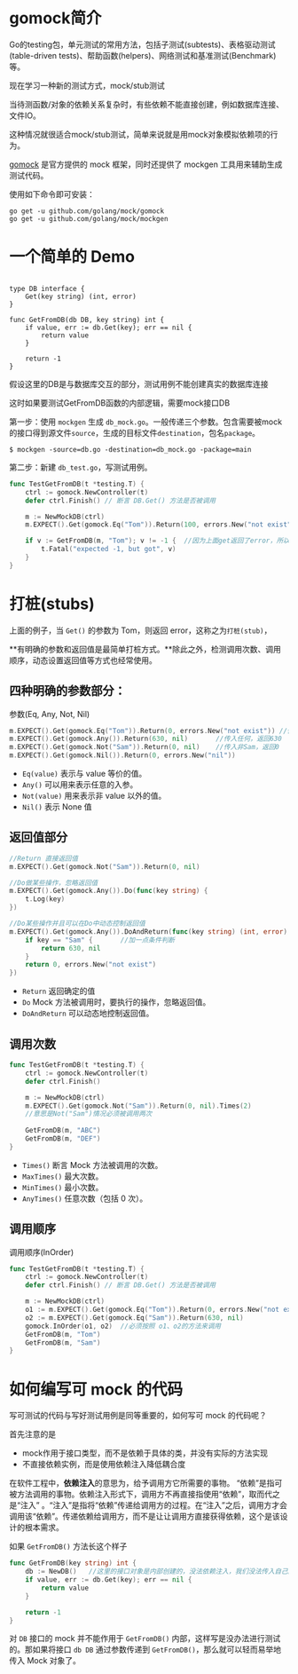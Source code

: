 # gomock简介

Go的testing包，单元测试的常用方法，包括子测试(subtests)、表格驱动测试(table-driven tests)、帮助函数(helpers)、网络测试和基准测试(Benchmark)等。


现在学习一种新的测试方式，mock/stub测试

当待测函数/对象的依赖关系复杂时，有些依赖不能直接创建，例如数据库连接、文件IO。

这种情况就很适合mock/stub测试，简单来说就是用mock对象模拟依赖项的行为。



[gomock](https://github.com/golang/mock) 是官方提供的 mock 框架，同时还提供了 mockgen 工具用来辅助生成测试代码。

使用如下命令即可安装：

```
go get -u github.com/golang/mock/gomock
go get -u github.com/golang/mock/mockgen
```



# 一个简单的 Demo

```

type DB interface {
	Get(key string) (int, error)
}

func GetFromDB(db DB, key string) int {
	if value, err := db.Get(key); err == nil {
		return value
	}

	return -1
}

```

假设这里的DB是与数据库交互的部分，测试用例不能创建真实的数据库连接

这时如果要测试GetFromDB函数的内部逻辑，需要mock接口DB



第一步：使用 `mockgen` 生成 `db_mock.go`。一般传递三个参数。包含需要被mock的接口得到源文件`source`，生成的目标文件`destination`，包名`package`。

```
$ mockgen -source=db.go -destination=db_mock.go -package=main
```



第二步：新建 `db_test.go`，写测试用例。

```go
func TestGetFromDB(t *testing.T) {
	ctrl := gomock.NewController(t)
	defer ctrl.Finish() // 断言 DB.Get() 方法是否被调用

	m := NewMockDB(ctrl)
	m.EXPECT().Get(gomock.Eq("Tom")).Return(100, errors.New("not exist"))

	if v := GetFromDB(m, "Tom"); v != -1 {	//因为上面get返回了error，所以这里是-1
		t.Fatal("expected -1, but got", v)
	}
}
```





# 打桩(stubs)



上面的例子，当 `Get()` 的参数为 Tom，则返回 error，这称之为`打桩(stub)`，

**有明确的参数和返回值是最简单打桩方式。**除此之外，检测调用次数、调用顺序，动态设置返回值等方式也经常使用。



## 四种明确的参数部分：

参数(Eq, Any, Not, Nil)

```go
m.EXPECT().Get(gomock.Eq("Tom")).Return(0, errors.New("not exist"))	//传入Tom，返回不存在
m.EXPECT().Get(gomock.Any()).Return(630, nil)		//传入任何，返回630
m.EXPECT().Get(gomock.Not("Sam")).Return(0, nil) 	//传入非Sam，返回0
m.EXPECT().Get(gomock.Nil()).Return(0, errors.New("nil")) 
```

- `Eq(value)` 表示与 value 等价的值。
- `Any()` 可以用来表示任意的入参。
- `Not(value)` 用来表示非 value 以外的值。
- `Nil()` 表示 None 值



## 返回值部分

```go
//Return 直接返回值
m.EXPECT().Get(gomock.Not("Sam")).Return(0, nil)

//Do做某些操作，忽略返回值
m.EXPECT().Get(gomock.Any()).Do(func(key string) {
    t.Log(key)
})

//Do某些操作并且可以在Do中动态控制返回值
m.EXPECT().Get(gomock.Any()).DoAndReturn(func(key string) (int, error) {
    if key == "Sam" {		//加一点条件判断
        return 630, nil
    }
    return 0, errors.New("not exist")
})
```

- `Return` 返回确定的值
- `Do` Mock 方法被调用时，要执行的操作，忽略返回值。
- `DoAndReturn` 可以动态地控制返回值。



## 调用次数

```go
func TestGetFromDB(t *testing.T) {
	ctrl := gomock.NewController(t)
	defer ctrl.Finish()

	m := NewMockDB(ctrl)
	m.EXPECT().Get(gomock.Not("Sam")).Return(0, nil).Times(2)	
    //意思是Not("Sam")情况必须被调用两次
	
    GetFromDB(m, "ABC")
	GetFromDB(m, "DEF")
}
```

- `Times()` 断言 Mock 方法被调用的次数。
- `MaxTimes()` 最大次数。
- `MinTimes()` 最小次数。
- `AnyTimes()` 任意次数（包括 0 次）。





## 调用顺序

调用顺序(InOrder)

```go
func TestGetFromDB(t *testing.T) {
	ctrl := gomock.NewController(t)
	defer ctrl.Finish() // 断言 DB.Get() 方法是否被调用

	m := NewMockDB(ctrl)
	o1 := m.EXPECT().Get(gomock.Eq("Tom")).Return(0, errors.New("not exist"))
	o2 := m.EXPECT().Get(gomock.Eq("Sam")).Return(630, nil)
	gomock.InOrder(o1, o2)	//必须按照 o1、o2的方法来调用
	GetFromDB(m, "Tom")
	GetFromDB(m, "Sam")
}
```





# 如何编写可 mock 的代码

写可测试的代码与写好测试用例是同等重要的，如何写可 mock 的代码呢？

首先注意的是

- mock作用于接口类型，而不是依赖于具体的类，并没有实际的方法实现
- 不直接依赖实例，而是使用依赖注入降低耦合度



在软件工程中，**依赖注入**的意思为，给予调用方它所需要的事物。 “依赖”是指可被方法调用的事物。依赖注入形式下，调用方不再直接指使用“依赖”，取而代之是“注入” 。“注入”是指将“依赖”传递给调用方的过程。在“注入”之后，调用方才会调用该“依赖”。传递依赖给调用方，而不是让让调用方直接获得依赖，这个是该设计的根本需求。



如果 `GetFromDB()` 方法长这个样子

```go
func GetFromDB(key string) int {
	db := NewDB()	//这里的接口对象是内部创建的，没法依赖注入，我们没法传入自己的mock对象
	if value, err := db.Get(key); err == nil {
		return value
	}

	return -1
}
```

对 `DB` 接口的 mock 并不能作用于 `GetFromDB()` 内部，这样写是没办法进行测试的。那如果将接口 `db DB` 通过参数传递到 `GetFromDB()`，那么就可以轻而易举地传入 Mock 对象了。